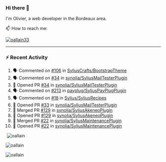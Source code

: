 ### Hi there 👋

I'm Olivier, a web developer in the Bordeaux area.

📫 How to reach me:

<p> <a href="https://twitter.com/oallain33" target="blank"><img src="https://img.shields.io/twitter/follow/oallain33?logo=twitter&style=for-the-badge" alt="oallain33" /></a> </p>

---

### :zap: Recent Activity

<!--START_SECTION:activity-->
1. 🗣 Commented on [#106](https://github.com/SyliusCrafts/BootstrapTheme/issues/106) in [SyliusCrafts/BootstrapTheme](https://github.com/SyliusCrafts/BootstrapTheme)
2. 🗣 Commented on [#34](https://github.com/synolia/SyliusMailTesterPlugin/issues/34) in [synolia/SyliusMailTesterPlugin](https://github.com/synolia/SyliusMailTesterPlugin)
3. 💪 Opened PR [#34](https://github.com/synolia/SyliusMailTesterPlugin/pull/34) in [synolia/SyliusMailTesterPlugin](https://github.com/synolia/SyliusMailTesterPlugin)
4. 🗣 Commented on [#213](https://github.com/payplug/SyliusPayPlugPlugin/issues/213) in [payplug/SyliusPayPlugPlugin](https://github.com/payplug/SyliusPayPlugPlugin)
5. 🗣 Commented on [#18](https://github.com/Sylius/SyliusRecipes/issues/18) in [Sylius/SyliusRecipes](https://github.com/Sylius/SyliusRecipes)
6. 💪 Opened PR [#33](https://github.com/synolia/SyliusMailTesterPlugin/pull/33) in [synolia/SyliusMailTesterPlugin](https://github.com/synolia/SyliusMailTesterPlugin)
7. 🎉 Merged PR [#129](https://github.com/synolia/SyliusAkeneoPlugin/pull/129) in [synolia/SyliusAkeneoPlugin](https://github.com/synolia/SyliusAkeneoPlugin)
8. 💪 Opened PR [#129](https://github.com/synolia/SyliusAkeneoPlugin/pull/129) in [synolia/SyliusAkeneoPlugin](https://github.com/synolia/SyliusAkeneoPlugin)
9. 🎉 Merged PR [#22](https://github.com/synolia/SyliusMaintenancePlugin/pull/22) in [synolia/SyliusMaintenancePlugin](https://github.com/synolia/SyliusMaintenancePlugin)
10. 💪 Opened PR [#22](https://github.com/synolia/SyliusMaintenancePlugin/pull/22) in [synolia/SyliusMaintenancePlugin](https://github.com/synolia/SyliusMaintenancePlugin)
<!--END_SECTION:activity-->

<p>&nbsp;<img align="center" src="https://github-readme-stats.vercel.app/api?username=oallain&show_icons=true&locale=en" alt="oallain" /></p>

<p><img align="center" src="https://github-readme-streak-stats.herokuapp.com/?user=oallain&" alt="oallain" /></p>

<p><img src="https://github-readme-stats.vercel.app/api/top-langs?username=oallain&show_icons=true&locale=en&layout=compact" alt="oallain" /></p>
